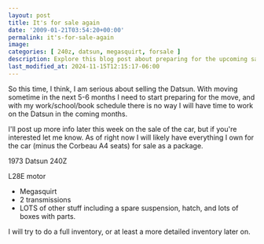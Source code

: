 ```yaml
---
layout: post
title: It's for sale again
date: '2009-01-21T03:54:20+00:00'
permalink: it's-for-sale-again
image: 
categories: [ 240z, datsun, megasquirt, forsale ]
description: Explore this blog post about preparing for the upcoming sale of a 1973 Datsun 240Z, complete with an L28E motor and several valuable parts.
last_modified_at: 2024-11-15T12:15:17-06:00
---
```


So this time, I think, I am serious about selling the Datsun. With moving sometime in the next 5-6 months I need to start preparing for the move, and with my work/school/book schedule there is no way I will have time to work on the Datsun in the coming months.

I'll post up more info later this week on the sale of the car, but if you're interested let me know. As of right now I will likely have everything I own for the car (minus the Corbeau A4 seats) for sale as a package.

1973 Datsun 240Z

L28E motor
- Megasquirt
- 2 transmissions
- LOTS of other stuff including a spare suspension, hatch, and lots of boxes with parts.

I will try to do a full inventory, or at least a more detailed inventory later on.



